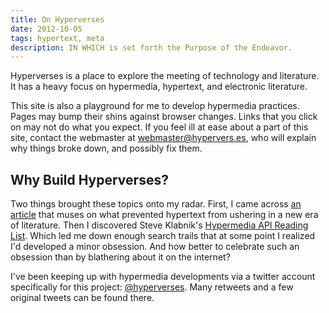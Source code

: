 ```yaml
---
title: On Hyperverses
date: 2012-10-05
tags: hypertext, meta
description: IN WHICH is set forth the Purpose of the Endeavor.
---
```



Hyperverses is a place to explore the meeting of technology and literature. It has a heavy focus on hypermedia, hypertext, and electronic literature.

This site is also a playground for me to develop hypermedia practices.
Pages may bump their shins against browser changes. Links that you
click on may not do what you expect. If you feel ill at ease about a
part of this site, contact the webmaster at <webmaster@hypervers.es>,
who will explain why things broke down, and possibly fix them.

## Why Build Hyperverses?

Two things brought these topics onto my radar. First, I came across
[an article](http://www.salon.com/2011/10/04/return_of_hypertext/)
that muses on what prevented hypertext from ushering in a new era of
literature. Then I discovered Steve Klabnik's [Hypermedia API Reading
List](http://blog.steveklabnik.com/posts/2012-02-27-hypermedia-api-reading-list).
Which led me down enough search trails that at some point I realized
I'd developed a minor obsession. And how better to celebrate such an
obsession than by blathering about it on the internet?

I've been keeping up with hypermedia developments via a twitter
account specifically for this project:
[@hyperverses](https://twitter.com/hyperverses). Many retweets and a
few original tweets can be found there.
